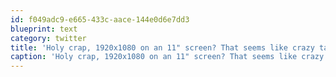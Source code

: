 ```yaml
---
id: f049adc9-e665-433c-aace-144e0d6e7dd3
blueprint: text
category: twitter
title: 'Holy crap, 1920x1080 on an 11" screen? That seems like crazy talk. ow.ly/9C0M6'
caption: 'Holy crap, 1920x1080 on an 11" screen? That seems like crazy talk. <a href="http://ow.ly/9C0M6" title="http://ow.ly/9C0M6" class="link link_untco">ow.ly/9C0M6</a>'
---
```

